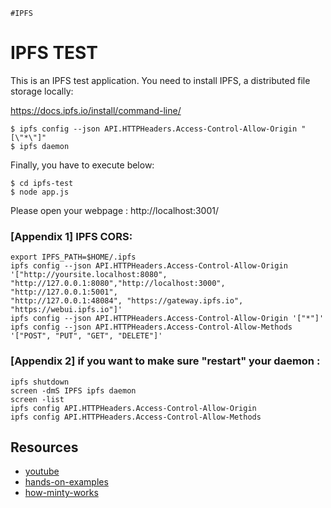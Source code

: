 `#IPFS`

# IPFS TEST

This is an IPFS test application.
You need to install IPFS, a distributed file storage locally:

https://docs.ipfs.io/install/command-line/
```
$ ipfs config --json API.HTTPHeaders.Access-Control-Allow-Origin "[\"*\"]"
$ ipfs daemon
```

Finally, you have to execute below:
```
$ cd ipfs-test
$ node app.js
```
Please open your webpage : http://localhost:3001/





### [Appendix 1] IPFS CORS: 
```
export IPFS_PATH=$HOME/.ipfs
ipfs config --json API.HTTPHeaders.Access-Control-Allow-Origin '["http://yoursite.localhost:8080",
"http://127.0.0.1:8080","http://localhost:3000", "http://127.0.0.1:5001",
"http://127.0.0.1:48084", "https://gateway.ipfs.io", "https://webui.ipfs.io"]'
ipfs config --json API.HTTPHeaders.Access-Control-Allow-Origin '["*"]'
ipfs config --json API.HTTPHeaders.Access-Control-Allow-Methods '["POST", "PUT", "GET", "DELETE"]'
```
### [Appendix 2] if you want to make sure "restart" your daemon :
```
ipfs shutdown
screen -dmS IPFS ipfs daemon
screen -list
ipfs config API.HTTPHeaders.Access-Control-Allow-Origin
ipfs config API.HTTPHeaders.Access-Control-Allow-Methods
```

## Resources

- [youtube](https://www.youtube.com/watch?v=RMlo9_wfKYU)
- [hands-on-examples](https://docs.ipfs.io/reference/js/api/#hands-on-examples)
- [how-minty-works](https://docs.ipfs.io/how-to/mint-nfts-with-ipfs/#how-minty-works )
